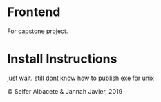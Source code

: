 # Frontend

For capstone project.

# Install Instructions
just wait. still dont know how to publish exe for unix

© Seifer Albacete & Jannah Javier, 2019
